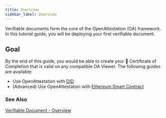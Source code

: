 ```yaml
---
title: Overview
sidebar_label: Overview
---
```


Verifiable documents form the core of the OpenAttestation (OA) framework. In this tutorial guide, you will be deploying your first verifiable document.

## Goal

By the end of this guide, you would be able to create your 📜 Certificate of Completion that is valid on any compatible OA Viewer. The following guides are available:

- Use OpenAttestation with [DID](/docs/tutorial/verifiable-documents/did/create)
- (Advanced) Use OpenAttestation with [Ethereum Smart Contract](/docs/tutorial/advanced/verifiable-documents/ethereum/document-store-overview)

### See Also

[Verifiable Document - Overview](/docs/topics/verifiable-documents/overview)
